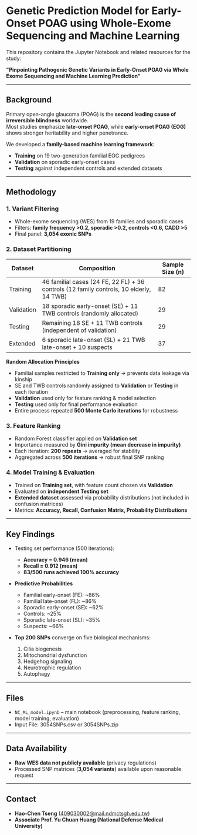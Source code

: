 # Genetic Prediction Model for Early-Onset POAG using Whole-Exome Sequencing and Machine Learning

This repository contains the Jupyter Notebook and related resources for the study:

**"Pinpointing Pathogenic Genetic Variants in Early-Onset POAG via Whole Exome Sequencing and Machine Learning Prediction"**

---

## Background
Primary open-angle glaucoma (POAG) is the **second leading cause of irreversible blindness** worldwide.  
Most studies emphasize **late-onset POAG**, while **early-onset POAG (EOG)** shows stronger heritability and higher penetrance.

We developed a **family-based machine learning framework**:
- **Training** on 19 two-generation familial EOG pedigrees
- **Validation** on sporadic early-onset cases
- **Testing** against independent controls and extended datasets

---

## Methodology

### 1. Variant Filtering
- Whole-exome sequencing (WES) from 19 families and sporadic cases  
- Filters: **family frequency >0.2, sporadic >0.2, controls <0.6, CADD >5**  
- Final panel: **3,054 exonic SNPs**

### 2. Dataset Partitioning

| Dataset      | Composition                                                                 | Sample Size (n) |
|--------------|------------------------------------------------------------------------------|-----------------|
| Training     | 46 familial cases (24 FE, 22 FL) + 36 controls (12 family controls, 10 elderly, 14 TWB) | 82 |
| Validation   | 18 sporadic early-onset (SE) + 11 TWB controls (randomly allocated)          | 29 |
| Testing      | Remaining 18 SE + 11 TWB controls (independent of validation)                | 29 |
| Extended     | 6 sporadic late-onset (SL) + 21 TWB late-onset + 10 suspects                 | 37 |

**Random Allocation Principles**
- Familial samples restricted to **Training only** → prevents data leakage via kinship  
- SE and TWB controls randomly assigned to **Validation** or **Testing** in each iteration  
- **Validation** used only for feature ranking & model selection  
- **Testing** used only for final performance evaluation  
- Entire process repeated **500 Monte Carlo iterations** for robustness

### 3. Feature Ranking
- Random Forest classifier applied on **Validation set**  
- Importance measured by **Gini impurity (mean decrease in impurity)**  
- Each iteration: **200 repeats** → averaged for stability  
- Aggregated across **500 iterations** → robust final SNP ranking

### 4. Model Training & Evaluation
- Trained on **Training set**, with feature count chosen via **Validation**  
- Evaluated on **independent Testing set**  
- **Extended dataset** assessed via probability distributions (not included in confusion matrices)  
- Metrics: **Accuracy, Recall, Confusion Matrix, Probability Distributions**

---

## Key Findings
- Testing set performance (500 iterations):  
  - **Accuracy = 0.946 (mean)**  
  - **Recall = 0.912 (mean)**  
  - **83/500 runs achieved 100% accuracy**

- **Predictive Probabilities**  
  - Familial early-onset (FE): ~86%  
  - Familial late-onset (FL): ~86%  
  - Sporadic early-onset (SE): ~62%  
  - Controls: ~25%  
  - Sporadic late-onset (SL): ~35%  
  - Suspects: ~66%

- **Top 200 SNPs** converge on five biological mechanisms:  
  1. Cilia biogenesis  
  2. Mitochondrial dysfunction  
  3. Hedgehog signaling  
  4. Neurotrophic regulation  
  5. Autophagy

---

## Files
- `NC_ML_model.ipynb` – main notebook (preprocessing, feature ranking, model training, evaluation)  
- Input File: 3054SNPs.csv or 3054SNPs.zip

---

## Data Availability
- **Raw WES data not publicly available** (privacy regulations)  
- Processed SNP matrices (**3,054 variants**) available upon reasonable request  

---

## Contact
- **Hao-Chen Tseng** (409030002@mail.ndmctsgh.edu.tw)  
- **Associate Prof. Yu Chuan Huang (National Defense Medical University)**
